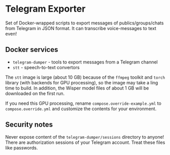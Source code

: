 # Telegram Exporter

Set of Docker-wrapped scripts to export messages of publics/groups/chats from Telegram in JSON format. It can transcribe voice-messages to text even!

## Docker services

* `telegram-dumper` - tools to export messages from a Telegram channel
* `stt` - speech-to-text convertors

The `stt` image is large (about 10 GB) because of the `ffmpeg` toolkit and `torch` library (with backends for GPU processing), so the image may take a ling time to build. In addition, the Wisper model files of about 1 GB will be downloaded on the first run.

If you need this GPU processing, rename `compose.override-example.yml` to `compose.override.yml` and customize the contents for your environment.

## Security notes

Never expose content of the `telegram-dumper/sessions` directory to anyone! There are authorization sessions of your Telegram account. Treat these files like passwords.
